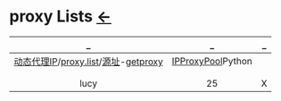# proxy Lists  [←](../index.md)

| _ | _ | _ |
|:---:|:---:|:---:|
| [动态代理IP](http://proxylist.fatezero.org/)/[proxy.list](proxy.list.txt)/[源址](https://github.com/fate0?tab=repositories)-[getproxy](https://github.com/fate0/getproxy) | [IPProxyPool](https://github.com/qiyeboy/IPProxyPool/blob/master/README.md)Python | []() |
| []() | []() | []() |
| []() | []() | []() |
| lucy | 25 | X |
